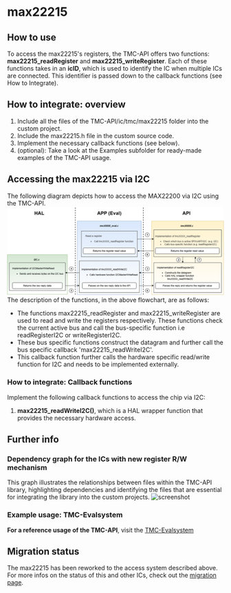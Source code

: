 # max22215


## How to use

To access the max22215's registers, the TMC-API offers two functions: **max22215_readRegister** and **max22215_writeRegister**.
Each of these functions takes in an **icID**, which is used to identify the IC when multiple ICs are connected. This identifier is passed down to the callback functions (see How to Integrate).

## How to integrate: overview

1. Include all the files of the TMC-API/ic/tmc/max22215 folder into the custom project.
2. Include the max22215.h file in the custom source code.
3. Implement the necessary callback functions (see below).
4. (optional): Take a look at the Examples subfolder for ready-made examples of the TMC-API usage.

## Accessing the max22215 via I2C
The following diagram depicts how to access the MAX22200 via I2C using the TMC-API.
![screenshot](registercall_hierarchy_flowchart_I2C.png)
The description of the functions, in the above flowchart, are as follows:
- The functions max22215_readRegister and max22215_writeRegister are used to read and write the registers respectively. These functions check the current active bus and call the bus-specific function i.e readRegisterI2C or writeRegisterI2C.
- These bus specific functions construct the datagram and further call the bus specific callback 'max22215_readWriteI2C'.
- This callback function further calls the hardware specific read/write function for I2C and needs to be implemented externally.

### How to integrate: Callback functions
Implement the following callback functions to access the chip via I2C:
1. **max22215_readWriteI2C()**, which is a HAL wrapper function that provides the necessary hardware access. 

## Further info
### Dependency graph for the ICs with new register R/W mechanism
This graph illustrates the relationships between files within the TMC-API library, highlighting dependencies and identifying the files that are essential for integrating the library into the custom projects.
![screenshot](uml-tmc-api.png)

### Example usage: TMC-Evalsystem
**For a reference usage of the TMC-API**, visit the [TMC-Evalsystem](https://github.com/analogdevicesinc/TMC-EvalSystem)

## Migration status
The max22215 has been reworked to the access system described above. For more infos on the status of this and other ICs, check out the [migration page](https://github.com/analogdevicesinc/TMC-API/issues/53).


